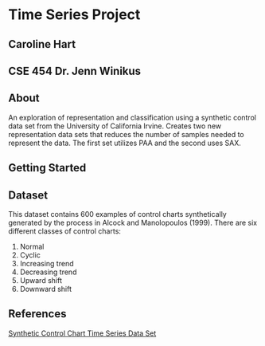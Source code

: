 # Time Series Project
## Caroline Hart
## CSE 454 Dr. Jenn Winikus

## About

An exploration of representation and classification using a synthetic control data set from the University of California Irvine. Creates two new representation data sets that reduces the number of samples needed to represent the data. The first set utilizes PAA and the second uses SAX. 

## Getting Started

## Dataset

This dataset contains 600 examples of control charts synthetically generated by the process in Alcock and Manolopoulos (1999). There are six different classes of control charts:

1. Normal
2. Cyclic
3. Increasing trend
4. Decreasing trend
5. Upward shift
6. Downward shift



## References

[Synthetic Control Chart Time Series Data Set](https://archive.ics.uci.edu/ml/datasets/Synthetic+Control+Chart+Time+Series)
